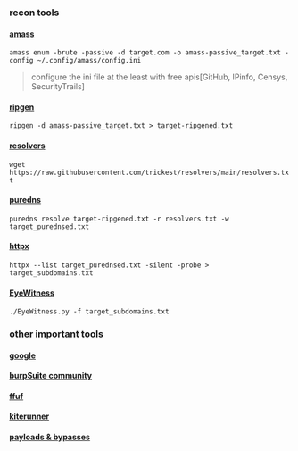 ### recon tools
#### <a href="https://github.com/OWASP/Amass">amass</a>
``amass enum -brute -passive -d target.com -o amass-passive_target.txt -config ~/.config/amass/config.ini``
> configure the ini file at the least with free apis[GitHub, IPinfo, Censys, SecurityTrails]


#### <a href="https://github.com/resyncgg/ripgen">ripgen</a>
``ripgen -d amass-passive_target.txt > target-ripgened.txt``


#### <a href="https://github.com/trickest/resolvers">resolvers</a>
``wget https://raw.githubusercontent.com/trickest/resolvers/main/resolvers.txt``


#### <a href="https://github.com/d3mondev/puredns">puredns</a>
``puredns resolve target-ripgened.txt -r resolvers.txt -w target_purednsed.txt``


#### <a href="https://github.com/projectdiscovery/httpx">httpx</a>
``httpx --list target_purednsed.txt -silent -probe > target_subdomains.txt``


#### <a href="https://github.com/FortyNorthSecurity/EyeWitness">EyeWitness</a>
``./EyeWitness.py -f target_subdomains.txt``

### other important tools
#### <a href="https://www.google.com">google</a>

#### <a href="https://portswigger.net/burp/communitydownload">burpSuite community</a> 

#### <a href="https://github.com/ffuf/ffuf">ffuf</a>

#### <a href="https://github.com/assetnote/kiterunner">kiterunner</a>

#### <a href="https://github.com/daffainfo/AllAboutBugBounty">payloads & bypasses</a>
